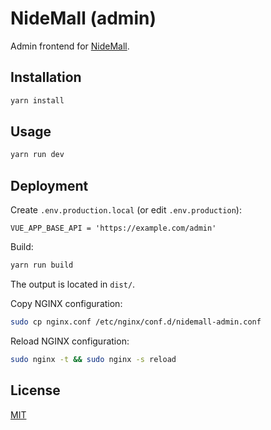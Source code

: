 # NideMall (admin)

Admin frontend for [NideMall](https://github.com/charlyisidore/nidemall-server).

## Installation

```bash
yarn install
```

## Usage

```bash
yarn run dev
```

## Deployment

Create `.env.production.local` (or edit `.env.production`):

```
VUE_APP_BASE_API = 'https://example.com/admin'
```

Build:

```bash
yarn run build
```

The output is located in `dist/`.

Copy NGINX configuration:

```bash
sudo cp nginx.conf /etc/nginx/conf.d/nidemall-admin.conf
```

Reload NGINX configuration:

```bash
sudo nginx -t && sudo nginx -s reload
```

## License

[MIT](./LICENSE)

